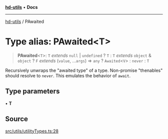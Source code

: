[**hd-utils**](../README.md) • **Docs**

***

[hd-utils](../globals.md) / PAwaited

# Type alias: PAwaited\<T\>

> **PAwaited**\<`T`\>: `T` *extends* `null` \| `undefined` ? `T` : `T` *extends* `object` & `object` ? `F` *extends* (`value`, ...`args`) => `any` ? `Awaited`\<`V`\> : `never` : `T`

Recursively unwraps the "awaited type" of a type. 
  Non-promise "thenables" should resolve to `never`. 
  This emulates the behavior of `await`.

## Type parameters

• **T**

## Source

[src/utils/utilityTypes.ts:28](https://github.com/AhmadHddad/h-utils/blob/b1dfa95e218c9605f39fc234662ef50e62fadcb8/src/utils/utilityTypes.ts#L28)
